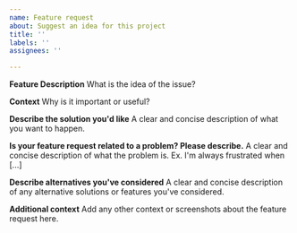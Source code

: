```yaml
---
name: Feature request
about: Suggest an idea for this project
title: ''
labels: ''
assignees: ''

---
```


**Feature Description**
What is the idea of the issue?

**Context**
Why is it important or useful?

**Describe the solution you'd like**
A clear and concise description of what you want to happen.

**Is your feature request related to a problem? Please describe.**
A clear and concise description of what the problem is. Ex. I'm always frustrated when [...]

**Describe alternatives you've considered**
A clear and concise description of any alternative solutions or features you've considered.

**Additional context**
Add any other context or screenshots about the feature request here.
